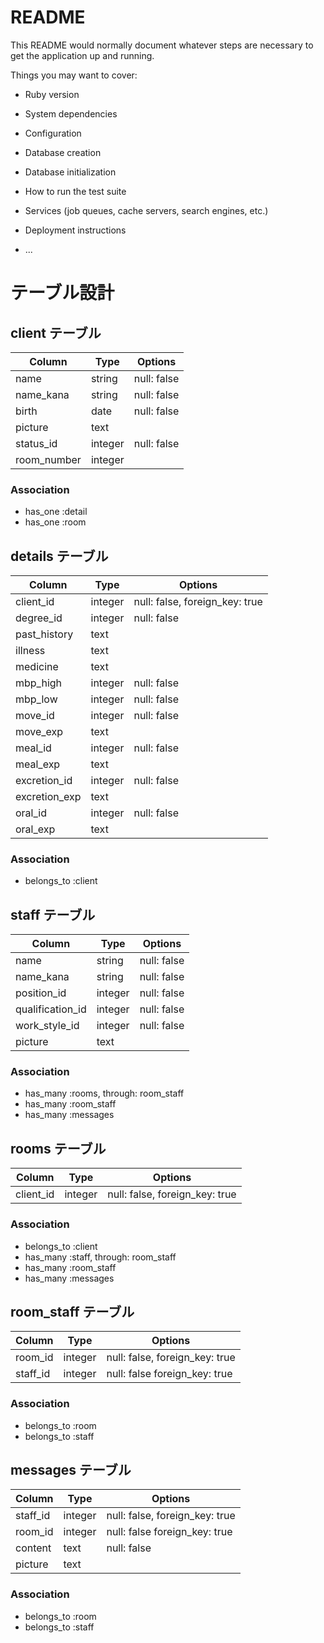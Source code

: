 # README

This README would normally document whatever steps are necessary to get the
application up and running.

Things you may want to cover:

* Ruby version

* System dependencies

* Configuration

* Database creation

* Database initialization

* How to run the test suite

* Services (job queues, cache servers, search engines, etc.)

* Deployment instructions

* ...

# テーブル設計

## client テーブル

| Column         | Type    | Options     |
| -------------- | ------- | ----------- |
| name           | string  | null: false |
| name_kana      | string  | null: false |
| birth          | date    | null: false |
| picture        | text    |             |
| status_id      | integer | null: false |
| room_number    | integer |             |

### Association

- has_one :detail
- has_one :room


## details テーブル

| Column         | Type    | Options                        |
| -------------- | ------- | ------------------------------ |
| client_id      | integer | null: false, foreign_key: true |
| degree_id      | integer | null: false                    |
| past_history   | text    |                                |
| illness        | text    |                                |
| medicine       | text    |                                |
| mbp_high       | integer | null: false                    |
| mbp_low        | integer | null: false                    |
| move_id        | integer | null: false                    |
| move_exp       | text    |                                |
| meal_id        | integer | null: false                    |
| meal_exp       | text    |                                |
| excretion_id   | integer | null: false                    |
| excretion_exp  | text    |                                |
| oral_id        | integer | null: false                    |
| oral_exp       | text    |                                |

### Association

- belongs_to :client


## staff テーブル

| Column           | Type    | Options     |
| ---------------- | ------- | ----------- |
| name             | string  | null: false |
| name_kana        | string  | null: false |
| position_id      | integer | null: false |
| qualification_id | integer | null: false |
| work_style_id    | integer | null: false |
| picture          | text    |             |

### Association
- has_many :rooms, through: room_staff
- has_many :room_staff
- has_many :messages


## rooms テーブル

| Column    | Type       | Options                        |
| --------- | ---------- | ------------------------------ |
| client_id | integer    | null: false, foreign_key: true |

### Association
- belongs_to :client
- has_many :staff, through: room_staff
- has_many :room_staff
- has_many :messages


## room_staff テーブル

| Column    | Type       | Options                        |
| --------- | ---------- | ------------------------------ |
| room_id   | integer    | null: false, foreign_key: true |
| staff_id  | integer    | null: false  foreign_key: true |

### Association
- belongs_to :room
- belongs_to :staff


## messages テーブル

| Column    | Type       | Options                        |
| --------- | ---------- | ------------------------------ |
| staff_id  | integer    | null: false, foreign_key: true |
| room_id   | integer    | null: false  foreign_key: true |
| content   | text       | null: false                    |
| picture   | text       |                                |

### Association
- belongs_to :room
- belongs_to :staff
